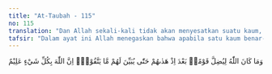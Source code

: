 ```yaml
---
title: "At-Taubah - 115"
no: 115
translation: "Dan Allah sekali-kali tidak akan menyesatkan suatu kaum, setelah mereka diberi-Nya petunjuk, sehingga dapat dijelaskan kepada mereka apa yang harus mereka jauhi. Sungguh, Allah Maha Mengetahui segala sesuatu."
tafsir: "Dalam ayat ini Allah menegaskan bahwa apabila satu kaum benar-benar telah diberi petunjuk, dan telah dilapangkan dada mereka untuk menerima agama Islam, maka Dia sekali-sekali tidak akan menganggap kaum tersebut sebagai orang-orang yang sesat, lalu Dia memperlakukan mereka sama dengan orang-orang yang benar-benar sesat, yang patut dicela dan disiksa. Allah tidak akan berbuat demikian apabila mereka hanya berbuat satu kesalahan, baik dengan ucapan maupun dengan perbuatan yang disebabkan kesalahan ijtihad mereka. Allah tidak akan mencela dan menyiksa mereka karena kesalahan semacam itu, sampai mereka benar-benar paham ajaran-ajaran agama, baik berupa larangan yang harus mereka hindari, maupun perintah yang harus dikerjakan.\n\nPada akhir ayat ini ditegaskan bahwa Allah amat mengetahui segala sesuatu, termasuk kebutuhan manusia terhadap keterangan dan penjelasan. Oleh sebab itu, Allah telah menjelaskan masalah-masalah yang penting dalam agama dengan penjelasan yang pasti dalam firman-Nya, sehingga kaum Muslimin akan dapat mencapai kebenaran dalam ijtihad mereka dan tidak akan tergoda oleh hawa nafsu mereka.\n\nItulah sebabnya Allah tidak menyalahkan Nabi Ibrahim ketika ia memohon ampun untuk bapaknya sebab hal itu dilakukan sebelum ia mendapat bukti dan keterangan yang jelas tentang keadaan ayahnya. Setelah ia mendapat keterangan dan bukti-bukti yang jelas, maka ia segera menghentikan doanya.\n\nDemikian pula, Allah tidak akan menimpakan hukuman terhadap Nabi Muhammad saw dan orang-orang mukmin yang telah memohonkan ampun kepada Allah untuk ibu bapak dan kaum kerabat mereka yang telah mati dalam kekafiran, apabila hal itu dilakukan sebelum memperoleh keterangan yang jelas mengenai ketentuan Allah dalam masalah tersebut."
---
```


وَمَا كَانَ اللّٰهُ لِيُضِلَّ قَوْمًاۢ بَعْدَ اِذْ هَدٰىهُمْ حَتّٰى يُبَيِّنَ لَهُمْ مَّا يَتَّقُوْنَۗ اِنَّ اللّٰهَ بِكُلِّ شَيْءٍ عَلِيْمٌ 
